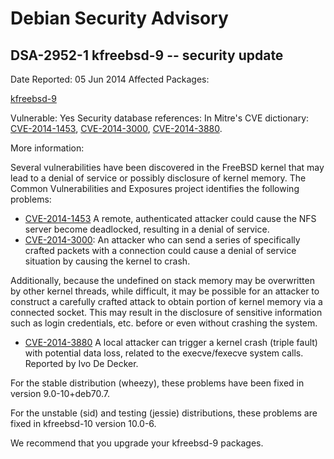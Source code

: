 
Debian Security Advisory
========================


DSA-2952-1 kfreebsd-9 -- security update
----------------------------------------



Date Reported:
05 Jun 2014
Affected Packages:

[kfreebsd-9](https://packages.debian.org/src:kfreebsd-9)

Vulnerable:
Yes
Security database references:
In Mitre's CVE dictionary: [CVE-2014-1453](https://security-tracker.debian.org/tracker/CVE-2014-1453), [CVE-2014-3000](https://security-tracker.debian.org/tracker/CVE-2014-3000), [CVE-2014-3880](https://security-tracker.debian.org/tracker/CVE-2014-3880).  

More information:

Several vulnerabilities have been discovered in the FreeBSD kernel that may
lead to a denial of service or possibly disclosure of kernel memory. The Common
Vulnerabilities and Exposures project identifies the following problems:


* [CVE-2014-1453](https://security-tracker.debian.org/tracker/CVE-2014-1453)
A remote, authenticated attacker could cause the NFS server become
 deadlocked, resulting in a denial of service.
* [CVE-2014-3000](https://security-tracker.debian.org/tracker/CVE-2014-3000):
 An attacker who can send a series of specifically crafted packets with a
 connection could cause a denial of service situation by causing the kernel
 to crash.


Additionally, because the undefined on stack memory may be overwritten by
 other kernel threads, while difficult, it may be possible for an attacker
 to construct a carefully crafted attack to obtain portion of kernel memory
 via a connected socket. This may result in the disclosure of sensitive
 information such as login credentials, etc. before or even without
 crashing the system.
* [CVE-2014-3880](https://security-tracker.debian.org/tracker/CVE-2014-3880)
A local attacker can trigger a kernel crash (triple fault) with potential
 data loss, related to the execve/fexecve system calls.
 Reported by Ivo De Decker.


For the stable distribution (wheezy), these problems have been fixed in
version 9.0-10+deb70.7.


For the unstable (sid) and testing (jessie) distributions, these problems are fixed
in kfreebsd-10 version 10.0-6.


We recommend that you upgrade your kfreebsd-9 packages.






